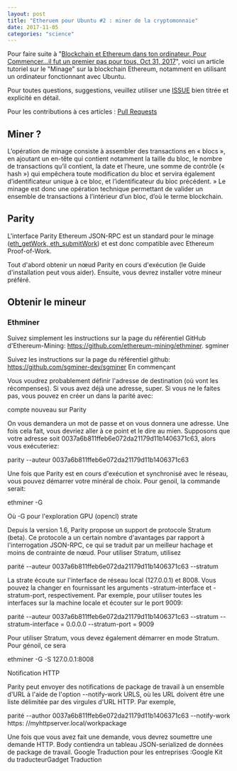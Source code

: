 ```yaml
---
layout: post
title: "Etheruem pour Ubuntu #2 : miner de la cryptomonnaie"
date: 2017-11-05
categories: "science"
---
```



Pour faire suite à "[Blockchain et Ethereum dans ton ordinateur. Pour Commencer...il fut un premier pas pour tous, Oct 31, 2017](https://xavcc.github.io/science/2017/10/31/ethereum_for_ubuntu.html)", voici un article tutoriel sur le "Minage" sur la blockchain Ethereum, notamment en utilisant un ordinateur fonctionnant avec Ubuntu. 

Pour toutes questions, suggestions, veuillez utiliser une [ISSUE](https://github.com/XavCC/xavcc.github.io/issues) bien titrée et explicité en détail.

Pour les contributions à ces articles : [Pull Requests](https://github.com/XavCC/xavcc.github.io/pulls)

## Miner ?

L’opération de minage consiste à assembler des transactions en « blocs », en ajoutant un en-tête qui contient notamment la taille du bloc, le nombre de transactions qu’il contient, la date et l’heure, une somme de contrôle (« hash ») qui empêchera toute modification du bloc et servira également d’identificateur unique à ce bloc, et l’identificateur du bloc précédent. » Le minage est donc une opération technique permettant de valider un ensemble de transactions à l’intérieur d’un bloc, d’où le terme blockchain.

## Parity
L'interface Parity Ethereum JSON-RPC est un standard pour le minage ([eth_getWork, eth_submitWork](https://github.com/paritytech/parity/wiki/JSONRPC-eth-module#eth_submitwork)) et est donc compatible avec Ethereum Proof-of-Work.

Tout d'abord obtenir un nœud Parity en cours d'exécution (le Guide d'installation peut vous aider). Ensuite, vous devrez installer votre mineur préféré.

## Obtenir le mineur

### Ethminer

Suivez simplement les instructions sur la page du référentiel GitHub d'Ethereum-Mining: https://github.com/ethereum-mining/ethminer.
sgminer

Suivez les instructions sur la page du référentiel github: https://github.com/sgminer-dev/sgminer
En commençant

Vous voudrez probablement définir l'adresse de destination (où vont les récompenses). Si vous avez déjà une adresse, super. Si vous ne le faites pas, vous pouvez en créer un dans la parité avec:

compte nouveau sur Parity

On vous demandera un mot de passe et on vous donnera une adresse. Une fois cela fait, vous devriez aller à ce point et le dire au mien. Supposons que votre adresse soit 0037a6b811ffeb6e072da21179d11b1406371c63, alors vous exécuteriez:

parity --auteur 0037a6b811ffeb6e072da21179d11b1406371c63

Une fois que Parity est en cours d'exécution et synchronisé avec le réseau, vous pouvez démarrer votre minéral de choix. Pour genoil, la commande serait:

ethminer -G

Où -G pour l'exploration GPU (opencl)
strate

Depuis la version 1.6, Parity propose un support de protocole Stratum (beta). Ce protocole a un certain nombre d'avantages par rapport à l'interrogation JSON-RPC, ce qui se traduit par un meilleur hachage et moins de contrainte de nœud. Pour utiliser Stratum, utilisez

parité --auteur 0037a6b811ffeb6e072da21179d11b1406371c63 --stratum

La strate écoute sur l'interface de réseau local (127.0.0.1) et 8008. Vous pouvez la changer en fournissant les arguments -stratum-interface et -stratum-port, respectivement. Par exemple, pour utiliser toutes les interfaces sur la machine locale et écouter sur le port 9009:

parité --auteur 0037a6b811ffeb6e072da21179d11b1406371c63 --stratum --stratum-interface = 0.0.0.0 --stratum-port = 9009

Pour utiliser Stratum, vous devez également démarrer en mode Stratum. Pour génoil, ce sera

ethminer -G -S 127.0.0.1:8008

Notification HTTP

Parity peut envoyer des notifications de package de travail à un ensemble d'URL à l'aide de l'option --notify-work URLS, où les URL doivent être une liste délimitée par des virgules d'URL HTTP. Par exemple,

parité --author 0037a6b811ffeb6e072da21179d11b1406371c63 --notify-work https: //myhttpserver.local/workpackage

Une fois que vous avez fait une demande, vous devrez soumettre une demande HTTP. Body contiendra un tableau JSON-serialized de données de package de travail.
Google Traduction pour les entreprises :Google Kit du traducteurGadget Traduction
